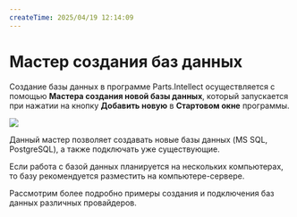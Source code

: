```yaml
---
createTime: 2025/04/19 12:14:09
---
```

# Мастер создания баз данных

Создание базы данных в программе Parts.Intellect осуществляется с помощью **Мастера создания новой базы данных**, который запускается при нажатии на кнопку **Добавить новую** в **Стартовом окне** программы. 

![](Aspose.Words.6f13226c-9016-4dda-be57-653ed66d987a.031.png)

Данный мастер позволяет создавать новые базы данных (MS SQL, PostgreSQL), а также подключать уже существующие.

Если работа с базой данных планируется на нескольких компьютерах, то базу рекомендуется разместить на компьютере-сервере.

Рассмотрим более подробно примеры создания и подключения баз данных различных провайдеров.